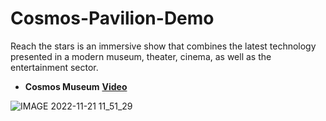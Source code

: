 # Cosmos-Pavilion-Demo
Reach the stars is an immersive show that combines the latest technology presented in a modern museum, theater, cinema, as well as the entertainment sector.

* **Cosmos Museum**
[**Video**](https://www.youtube.com/watch?v=1FltGXwb6MA)

![IMAGE 2022-11-21 11_51_29](https://user-images.githubusercontent.com/118197708/204037398-e21c5d9a-5639-4bd4-a7ed-76b2ae0b4e79.jpg)


